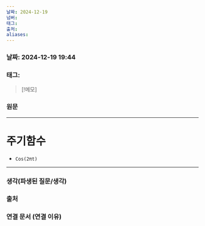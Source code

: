 ```yaml
---
날짜: 2024-12-19
넘버: 
태그: 
출처: 
aliases:
---
```

### 날짜:  2024-12-19 19:44

### 태그:

>[!메모]
>

### 원문
---
# 주기함수
- `Cos(2πt)`

---
### 생각(파생된 질문/생각)

### 출처

### 연결 문서 (연결 이유)
